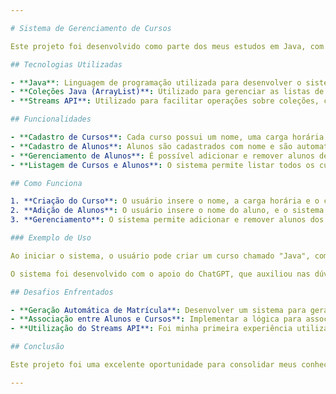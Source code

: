 ```yaml
---

# Sistema de Gerenciamento de Cursos

Este projeto foi desenvolvido como parte dos meus estudos em Java, com o objetivo de criar um sistema simples para o gerenciamento de cursos e alunos. O sistema permite criar cursos, adicionar e remover alunos, e gerar automaticamente números de matrícula para cada aluno com base no código do curso.

## Tecnologias Utilizadas

- **Java**: Linguagem de programação utilizada para desenvolver o sistema.
- **Coleções Java (ArrayList)**: Utilizado para gerenciar as listas de alunos em cada curso.
- **Streams API**: Utilizado para facilitar operações sobre coleções, como a filtragem de alunos.

## Funcionalidades

- **Cadastro de Cursos**: Cada curso possui um nome, uma carga horária e um código único. O código do curso é usado para gerar o número de matrícula dos alunos.
- **Cadastro de Alunos**: Alunos são cadastrados com nome e são automaticamente associados a um curso. O sistema gera um número de matrícula único para cada aluno, composto pelo código do curso e um número sequencial.
- **Gerenciamento de Alunos**: É possível adicionar e remover alunos de um curso específico.
- **Listagem de Cursos e Alunos**: O sistema permite listar todos os cursos cadastrados, bem como os alunos matriculados em cada curso.

## Como Funciona

1. **Criação do Curso**: O usuário insere o nome, a carga horária e o código do curso.
2. **Adição de Alunos**: O usuário insere o nome do aluno, e o sistema gera automaticamente o número de matrícula, combinando o código do curso e um número sequencial.
3. **Gerenciamento**: O sistema permite adicionar e remover alunos dos cursos, e listar os alunos matriculados em cada curso.

### Exemplo de Uso

Ao iniciar o sistema, o usuário pode criar um curso chamado "Java", com carga horária de 40 horas e código 100. Em seguida, o usuário pode adicionar alunos como "Wadson", "Rute" e "Cleiton". O sistema gerará automaticamente as matrículas 10001, 10002 e 10003 para esses alunos, respectivamente.

O sistema foi desenvolvido com o apoio do ChatGPT, que auxiliou nas dúvidas em todas as etapas, desde a concepção até a resolução dos desafios. Um dos principais desafios superados foi a implementação da geração automática de matrículas, que envolveu a utilização de lógica de programação combinada com a tecnologia `Stream` do Java, a qual utilizei pela primeira vez neste projeto.

## Desafios Enfrentados

- **Geração Automática de Matrícula**: Desenvolver um sistema para gerar números de matrícula únicos, baseados no código do curso.
- **Associação entre Alunos e Cursos**: Implementar a lógica para associar corretamente alunos a cursos, garantindo a integridade dos dados.
- **Utilização do Streams API**: Foi minha primeira experiência utilizando `.stream`, o que facilitou operações sobre coleções, como filtragem e listagem de alunos.

## Conclusão

Este projeto foi uma excelente oportunidade para consolidar meus conhecimentos em Java, especialmente em áreas como manipulação de coleções e uso da API de Streams. Agradeço ao ChatGPT pela ajuda nas dúvidas diante da resolução dos problemas e desenvolvimento do código.

---
```

